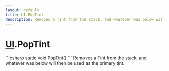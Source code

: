 ```yaml
---
layout: default
title: UI.PopTint
description: Removes a Tint from the stack, and whatever was below will then be used as the primary tint.
---
```

# [UI]({{site.url}}/Pages/Reference/UI.html).PopTint

<div class='signature' markdown='1'>
```csharp
static void PopTint()
```
Removes a Tint from the stack, and whatever was below will
then be used as the primary tint.
</div>




